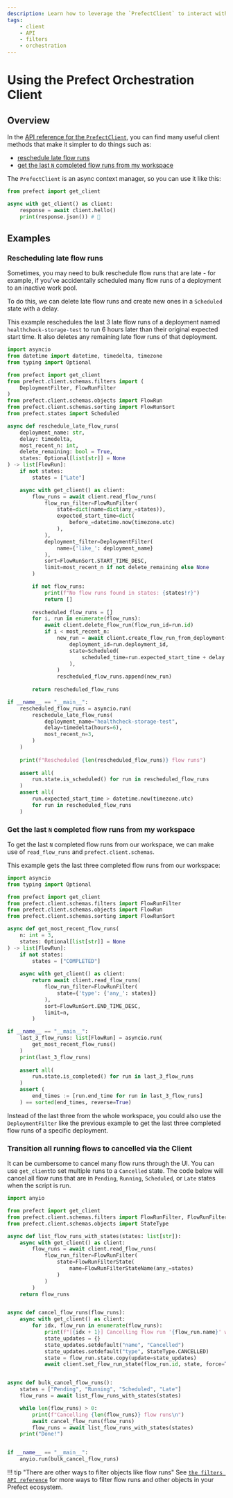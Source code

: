 ```yaml
---
description: Learn how to leverage the `PrefectClient` to interact with the API.
tags:
    - client
    - API
    - filters
    - orchestration
---
```


# Using the Prefect Orchestration Client

## Overview

In the [API reference for the `PrefectClient`](/api-ref/prefect/client/orchestration/), you can find many useful client methods that make it simpler to do things such as:

- [reschedule late flow runs](#rescheduling-late-flow-runs)
- [get the last `N` completed flow runs from my workspace](#get-the-last-n-completed-flow-runs-from-my-workspace)

The `PrefectClient` is an async context manager, so you can use it like this:

```python hl_lines="3"
from prefect import get_client

async with get_client() as client:
    response = await client.hello()
    print(response.json()) # 👋
```

## Examples

### Rescheduling late flow runs

Sometimes, you may need to bulk reschedule flow runs that are late - for example, if you've accidentally scheduled many flow runs of a deployment to an inactive work pool.

To do this, we can delete late flow runs and create new ones in a `Scheduled` state with a delay.

This example reschedules the last 3 late flow runs of a deployment named `healthcheck-storage-test` to run 6 hours later than their original expected start time. It also deletes any remaining late flow runs of that deployment.

```python
import asyncio
from datetime import datetime, timedelta, timezone
from typing import Optional

from prefect import get_client
from prefect.client.schemas.filters import (
    DeploymentFilter, FlowRunFilter
)
from prefect.client.schemas.objects import FlowRun
from prefect.client.schemas.sorting import FlowRunSort
from prefect.states import Scheduled

async def reschedule_late_flow_runs(
    deployment_name: str,
    delay: timedelta,
    most_recent_n: int,
    delete_remaining: bool = True,
    states: Optional[list[str]] = None
) -> list[FlowRun]:
    if not states:
        states = ["Late"]

    async with get_client() as client:
        flow_runs = await client.read_flow_runs(
            flow_run_filter=FlowRunFilter(
                state=dict(name=dict(any_=states)),
                expected_start_time=dict(
                    before_=datetime.now(timezone.utc)
                ),
            ),
            deployment_filter=DeploymentFilter(
                name={'like_': deployment_name}
            ),
            sort=FlowRunSort.START_TIME_DESC,
            limit=most_recent_n if not delete_remaining else None
        )

        if not flow_runs:
            print(f"No flow runs found in states: {states!r}")
            return []
        
        rescheduled_flow_runs = []
        for i, run in enumerate(flow_runs):
            await client.delete_flow_run(flow_run_id=run.id)
            if i < most_recent_n:
                new_run = await client.create_flow_run_from_deployment(
                    deployment_id=run.deployment_id,
                    state=Scheduled(
                        scheduled_time=run.expected_start_time + delay
                    ),
                )
                rescheduled_flow_runs.append(new_run)
            
        return rescheduled_flow_runs

if __name__ == "__main__":
    rescheduled_flow_runs = asyncio.run(
        reschedule_late_flow_runs(
            deployment_name="healthcheck-storage-test",
            delay=timedelta(hours=6),
            most_recent_n=3,
        )
    )
    
    print(f"Rescheduled {len(rescheduled_flow_runs)} flow runs")
        
    assert all(
        run.state.is_scheduled() for run in rescheduled_flow_runs
    )
    assert all(
        run.expected_start_time > datetime.now(timezone.utc)
        for run in rescheduled_flow_runs
    )
```

### Get the last `N` completed flow runs from my workspace

To get the last `N` completed flow runs from our workspace, we can make use of `read_flow_runs` and `prefect.client.schemas`.

This example gets the last three completed flow runs from our workspace:

```python
import asyncio
from typing import Optional

from prefect import get_client
from prefect.client.schemas.filters import FlowRunFilter
from prefect.client.schemas.objects import FlowRun
from prefect.client.schemas.sorting import FlowRunSort

async def get_most_recent_flow_runs(
    n: int = 3,
    states: Optional[list[str]] = None
) -> list[FlowRun]:
    if not states:
        states = ["COMPLETED"]
    
    async with get_client() as client:
        return await client.read_flow_runs(
            flow_run_filter=FlowRunFilter(
                state={'type': {'any_': states}}
            ),
            sort=FlowRunSort.END_TIME_DESC,
            limit=n,
        )

if __name__ == "__main__":
    last_3_flow_runs: list[FlowRun] = asyncio.run(
        get_most_recent_flow_runs()
    )
    print(last_3_flow_runs)
    
    assert all(
        run.state.is_completed() for run in last_3_flow_runs
    )
    assert (
        end_times := [run.end_time for run in last_3_flow_runs]
    ) == sorted(end_times, reverse=True)
```

Instead of the last three from the whole workspace, you could also use the `DeploymentFilter` like the previous example to get the last three completed flow runs of a specific deployment.

### Transition all running flows to cancelled via the Client
It can be cumbersome to cancel many flow runs through the UI. 
You can use `get_client`to set multiple runs to a `Cancelled` state.
The code below will cancel all flow runs that are in `Pending`, `Running`, `Scheduled`, or `Late` states when the script is run.
```python
import anyio

from prefect import get_client
from prefect.client.schemas.filters import FlowRunFilter, FlowRunFilterState, FlowRunFilterStateName
from prefect.client.schemas.objects import StateType

async def list_flow_runs_with_states(states: list[str]):
    async with get_client() as client:
        flow_runs = await client.read_flow_runs(
            flow_run_filter=FlowRunFilter(
                state=FlowRunFilterState(
                    name=FlowRunFilterStateName(any_=states)
                )
            )
        )
    return flow_runs


async def cancel_flow_runs(flow_runs):
    async with get_client() as client:
        for idx, flow_run in enumerate(flow_runs):
            print(f"[{idx + 1}] Cancelling flow run '{flow_run.name}' with ID '{flow_run.id}'")
            state_updates = {}
            state_updates.setdefault("name", "Cancelled")
            state_updates.setdefault("type", StateType.CANCELLED)
            state = flow_run.state.copy(update=state_updates)
            await client.set_flow_run_state(flow_run.id, state, force=True)


async def bulk_cancel_flow_runs():
    states = ["Pending", "Running", "Scheduled", "Late"]
    flow_runs = await list_flow_runs_with_states(states)

    while len(flow_runs) > 0:
        print(f"Cancelling {len(flow_runs)} flow runs\n")
        await cancel_flow_runs(flow_runs)
        flow_runs = await list_flow_runs_with_states(states)
    print("Done!")


if __name__ == "__main__":
    anyio.run(bulk_cancel_flow_runs)
```

!!! tip "There are other ways to filter objects like flow runs"
    See [`the filters API reference`](/api-ref/prefect/client/schemas/#prefect.client.schemas.filters) for more ways to filter flow runs and other objects in your Prefect ecosystem.
